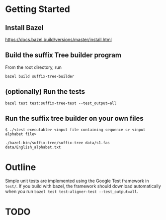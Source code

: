 # Getting Started

## Install Bazel
https://docs.bazel.build/versions/master/install.html

## Build the suffix Tree builder program
From the root directory, run
```
bazel build suffix-tree-builder
```

## (optionally) Run the tests
```
bazel test test:suffix-tree-test --test_output=all
``` 

## Run the suffix tree builder on your own files
```
$ ./<test executable> <input file containing sequence s> <input alphabet file>
```

```
./bazel-bin/suffix-tree/suffix-tree data/s1.fas data/English_alphabet.txt
```

# Outline
Simple unit tests are implemented using the Google Test framework in `test/`. If you build with bazel, the framework
should download automatically when you run `bazel test test:aligner-test --test_output=all`.



# TODO
